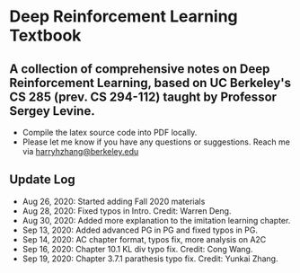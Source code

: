 # Deep Reinforcement Learning Textbook
## A collection of comprehensive notes on Deep Reinforcement Learning, based on UC Berkeley's CS 285 (prev. CS 294-112) taught by Professor Sergey Levine.
* Compile the latex source code into PDF locally.
* Please let me know if you have any questions or suggestions. Reach me via <harryhzhang@berkeley.edu>
## Update Log
* Aug 26, 2020: Started adding Fall 2020 materials
* Aug 28, 2020: Fixed typos in Intro. Credit: Warren Deng.
* Aug 30, 2020: Added more explanation to the imitation learning chapter.
* Sep 13, 2020: Added advanced PG in PG and fixed typos in PG.
* Sep 14, 2020: AC chapter format, typos fix, more analysis on A2C
* Sep 16, 2020: Chapter 10.1 KL div typo fix. Credit: Cong Wang.
* Sep 19, 2020: Chapter 3.7.1 parathesis typo fix. Credit: Yunkai Zhang.
